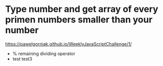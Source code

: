 Type number and get array of every primen numbers smaller than your number
==========================================================================

<https://pawelgorniak.github.io/WeeklyJavaScriptChallenge/1/>
* % remaining dividing operator
* test test3
